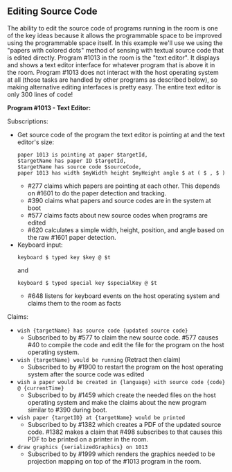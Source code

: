 ## Editing Source Code

The ability to edit the source code of programs running in the room is one of the key ideas because it allows the programmable space to be improved using the
programmable space itself. In this example we'll use we using the "papers with colored dots" method of sensing with textual source code that is edited directly. Program #1013 in the room is the "text editor". It displays and shows a text editor interface for whatever program that is above it in the room. Program #1013 does not interact with the host operating system at all (those tasks are handled by other programs as described below), so making alternative editing interfaces is pretty easy. The entire text editor is only 300 lines of code!

**Program #1013 - Text Editor:**

Subscriptions:

- Get source code of the program the text editor is pointing at and the text editor's size:
  ```
  paper 1013 is pointing at paper $targetId,
  $targetName has paper ID $targetId,
  $targetName has source code $sourceCode,
  paper 1013 has width $myWidth height $myHeight angle $ at ( $ , $ )
  ```
  - #277 claims which papers are pointing at each other. This depends on #1601 to do the paper detection and tracking.
  - #390 claims what papers and source codes are in the system at boot
  - #577 claims facts about new source codes when programs are edited
  - #620 calculates a simple width, height, position, and angle based on the raw #1601 paper detection.
- Keyboard input:
  ```
  keyboard $ typed key $key @ $t
  ```
  and
  ```
  keyboard $ typed special key $specialKey @ $t
  ```
  - #648 listens for keyboard events on the host operating system and claims them to the room as facts

Claims:

- `wish {targetName} has source code {updated source code}`
  - Subscribed to by #577 to claim the new source code. #577 causes #40 to compile the code and edit the file for the program on the host operating system.
- `wish {targetName} would be running` (Retract then claim)
  - Subscribed to by #1900 to restart the program on the host operating system after the source code was edited
- `wish a paper would be created in {language} with source code {code} @ {currentTime}`
  - Subscribed to by #1459 which create the needed files on the host operating system and make the claims about the new program similar to #390 during boot.
- `wish paper {targetID} at {targetName} would be printed`
  - Subscribed to by #1382 which creates a PDF of the updated source code. #1382 makes a claim that #498 subscribes to that causes this PDF to be printed on a printer in the room.
- `draw graphics {serializedGraphics} on 1013`
  - Subscribed to by #1999 which renders the graphics needed to be projection mapping on top of the #1013 program in the room.
